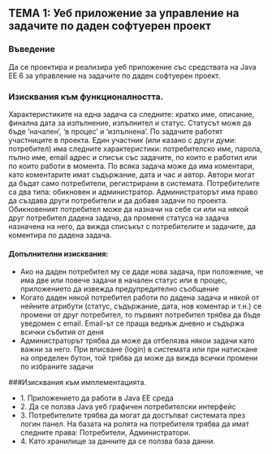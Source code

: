 ## ТЕМА 1: Уеб приложение за управление на задачите по даден софтуерен проект

### Въведение
Да се проектира и реализира уеб приложение със средствата на Java EE 6 за управление
на задачите по даден софтуерен проект.

### Изисквания към функционалността.
Характеристиките на една задача са следните: кратко име, описание, финална дата за
изпълнение, изпълнител и статус. Статусът може да бъде ‘начален’, ‘в процес’ и
‘изпълнена’. По задачите работят участниците в проекта. Един участник (или казано с
други думи: потребител) има следните характеристики: потребителско име, парола, пълно
име, email адрес и списък със задачите, по които е работил или по които работи в момента.
По всяка задача може да има коментари, като коментарите имат съдържание, дата и час и
автор. Автори могат да бъдат само потребители, регистрирани в системата.
Потребителите са два типа: обикновен и администратор. Администраторът има право да
създава други потребители и да добавя задачи по проекта. Обикновеният потребител може
да назначи на себе си или на някой друг потребител дадена задача, да променя статуса на
задача назначена на него, да вижда списъкът с потребителите и задачите, да коментира по
дадена задача.

#### Допълнителни изисквания:
<ul>
	<li>
		Ако на даден потребител му се даде нова задача, при положение, че има две или
		повече задачи в начален статус или в процес, приложението да извежда
		предупредително съобщение
	</li>
	<li>
		Когато даден някой потребител работи по дадена задача и някой от нейните
		атрибути (статус, съдържание, дата, нов коментар и т.н.) се промени от друг
		потребител, то първият потребител трябва да бъде уведомен с email. Email-ът се
		праща веднъж дневно и съдържа всички събития от деня
	</li>
	<li>
		Администраторът трябва да може да отбелязва някои задачи като важни за него. При
		вписване (login) в системата или при натискане на определен бутон, той трябва да
		може да вижда всички промени по избраните задачи
	</li>
</ul>

###Изисквания към имплементацията.
<ul>
	<li>
		1. Приложението да работи в Java EE среда
	</li>
	<li>
		2. Да се ползва Java уеб графичен потребителски интерфейс
	</li>
	<li>	
		3. Потребителите трябва да могат да достъпват системата през логин панел. На базата
		на ролята на потребителя трябва да имат следните права: Потребители,
		Администратори.
	</li>	
	<li>
		4. Като хранилище за данните да се ползва база данни.
	</li>
</ul>